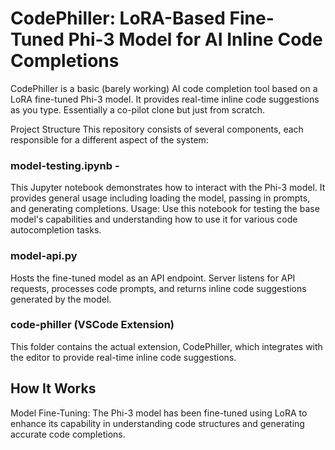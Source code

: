 # CodePhiller: LoRA-Based Fine-Tuned Phi-3 Model for AI Inline Code Completions
CodePhiller is a basic (barely working) AI code completion tool based on a LoRA fine-tuned Phi-3 model. It provides real-time inline code suggestions as you type. Essentially a co-pilot clone but just from scratch.

Project Structure
This repository consists of several components, each responsible for a different aspect of the system:

### model-testing.ipynb -
This Jupyter notebook demonstrates how to interact with the Phi-3 model. It provides general usage including loading the model, passing in prompts, and generating completions.
Usage: Use this notebook for testing the base model's capabilities and understanding how to use it for various code autocompletion tasks.

### model-api.py
Hosts the fine-tuned model as an API endpoint. Server listens for API requests, processes code prompts, and returns inline code suggestions generated by the model.

### code-philler (VSCode Extension)
This folder contains the actual extension, CodePhiller, which integrates with the editor to provide real-time inline code suggestions.

## How It Works
Model Fine-Tuning:
The Phi-3 model has been fine-tuned using LoRA to enhance its capability in understanding code structures and generating accurate code completions.
